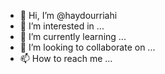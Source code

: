 - 👋 Hi, I’m @haydourriahi
- 👀 I’m interested in ...
- 🌱 I’m currently learning ...
- 💞️ I’m looking to collaborate on ...
- 📫 How to reach me ...

<!---
haydourriahi/haydourriahi is a ✨ special ✨ repository because its `README.md` (this file) appears on your GitHub profile.
You can click the Preview link to take a look at your changes.
--->
